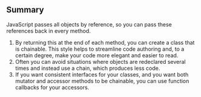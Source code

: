 ## Summary
JavaScript passes all objects by reference, so you can pass these references back in every method.

1. By returning this at the end of each method, you can create a class that is chainable. This style helps to streamline code authoring and, to a certain degree, make your code more elegant and
easier to read. 
2. Often you can avoid situations where objects are redeclared several times and
instead use a chain, which produces less code. 
3. If you want consistent interfaces for your classes, and you want both mutator and accessor methods to be chainable, you can use function callbacks for your accessors.